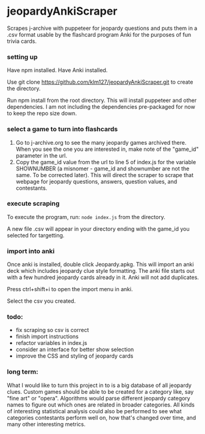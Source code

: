 # jeopardyAnkiScraper
Scrapes j-archive with puppeteer for jeopardy questions and puts them in a .csv format usable by the flashcard program Anki for the purposes of fun trivia cards.

### setting up

Have npm installed.
Have Anki installed.

Use git clone https://github.com/klm127/jeopardyAnkiScraper.git to create the directory.

Run npm install from the root directory. This will install puppeteer and other dependencies. I am not including the dependencies pre-packaged for now to keep the repo size down. 

### select a game to turn into flashcards

<ol>
<li> Go to j-archive.org to see the many jeopardy games archived there. When you see the one you are interested in, make note of the "game_id" parameter in the url. </li>
<li>Copy the game_id value from the url to line 5 of index.js for the variable SHOWNUMBER (a misnomer - game_id and shownumber are not the same. To be corrected later). This will direct the scraper to scrape that webpage for jeopardy questions, answers, question values, and contestants.</li>
</ol>

### execute scraping
To execute the program, run:
`node index.js`
from the directory.

A new file .csv will appear in your directory ending with the game_id you selected for targetting.

### import into anki

Once anki is installed, double click Jeopardy.apkg. This will import an anki deck which includes jeopardy clue style formatting. The anki file starts out with a few hundred jeopardy cards already in it. Anki will not add duplicates.

Press ctrl+shift+i to open the import menu in anki.

Select the csv you created.

### todo:

- fix scraping so csv is correct
- finish import instructions
- refactor variables in index.js
- consider an interface for better show selection
- improve the CSS and styling of jeopardy cards

### long term:

What I would like to turn this project in to is a big database of all jeopardy clues. Custom games should be able to be created for a category like, say "fine art" or "opera". Algorithms would parse different jeopardy category names to figure out which ones are related in broader categories. All kinds of interesting statistical analysis could also be performed to see what categories contestants perform well on, how that's changed over time, and many other interesting metrics. 